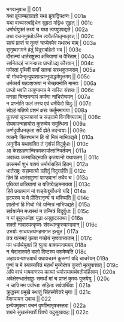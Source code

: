 भगवानुवाच ||	001    
यथा ब्रूयान्महाप्राज्ञो यथा ब्रूयाद्विचक्षणः |	001a  
यथा वाच्यस्त्वद्विधेन सुहृदा मद्विधः सुहृत् ||	001c  
धर्मार्थयुक्तं तथ्यं च यथा त्वय्युपपद्यते |	002a  
तथा वचनमुक्तोऽस्मि त्वयैतत्पितृमातृवत् ||	002c  
सत्यं प्राप्तं च युक्तं चाप्येवमेव यथात्थ माम् |	003a  
शृणुष्वागमने हेतुं विदुरावहितो भव ||	003c  
दौरात्म्यं धार्तराष्ट्रस्य क्षत्रियाणां च वैरिताम् |	004a  
सर्वमेतदहं जानन्क्षत्तः प्राप्तोऽद्य कौरवान् ||	004c  
पर्यस्तां पृथिवीं सर्वां साश्वां सरथकुञ्जराम् |	005a  
यो मोचयेन्मृत्युपाशात्प्राप्नुयाद्धर्ममुत्तमम् ||	005c  
धर्मकार्यं यतञ्शक्त्या न चेच्छक्नोति मानवः |	006a  
प्राप्तो भवति तत्पुण्यमत्र मे नास्ति संशयः ||	006c  
मनसा चिन्तयन्पापं कर्मणा नाभिरोचयन् |	007a  
न प्राप्नोति फलं तस्य एवं धर्मविदो विदुः ||	007c  
सोऽहं यतिष्ये प्रशमं क्षत्तः कर्तुममायया |	008a  
कुरूणां सृञ्जयानां च सङ्ग्रामे विनशिष्यताम् ||	008c  
सेयमापन्महाघोरा कुरुष्वेव समुत्थिता |	009a  
कर्णदुर्योधनकृता सर्वे ह्येते तदन्वयाः ||	009c  
व्यसनैः क्लिश्यमानं हि यो मित्रं नाभिपद्यते |	010a  
अनुनीय यथाशक्ति तं नृशंसं विदुर्बुधाः ||	010c  
आ केशग्रहणान्मित्रमकार्यात्संनिवर्तयन् |	011a  
अवाच्यः कस्यचिद्भवति कृतयत्नो यथाबलम् ||	011c  
तत्समर्थं शुभं वाक्यं धर्मार्थसहितं हितम् |	012a  
धार्तराष्ट्रः सहामात्यो ग्रहीतुं विदुरार्हति ||	012c  
हितं हि धार्तराष्ट्राणां पाण्डवानां तथैव च |	013a  
पृथिव्यां क्षत्रियाणां च यतिष्येऽहममायया ||	013c  
हिते प्रयतमानं मां शङ्केद्दुर्योधनो यदि |	014a  
हृदयस्य च मे प्रीतिरानृण्यं च भविष्यति ||	014c  
ज्ञातीनां हि मिथो भेदे यन्मित्रं नाभिपद्यते |	015a  
सर्वयत्नेन मध्यस्थं न तन्मित्रं विदुर्बुधाः ||	015c  
न मां ब्रूयुरधर्मज्ञा मूढा असुहृदस्तथा |	016a  
शक्तो नावारयत्कृष्णः संरब्धान्कुरुपाण्डवान् ||	016c  
उभयोः साधयन्नर्थमहमागत इत्युत |	017a  
तत्र यत्नमहं कृत्वा गच्छेयं नृष्ववाच्यताम् ||	017c  
मम धर्मार्थयुक्तं हि श्रुत्वा वाक्यमनामयम्	018a  
न चेदादास्यते बालो दिष्टस्य वशमेष्यति	018c  
अहापयन्पाण्डवार्थं यथावच्छमं कुरूणां यदि चाचरेयम्	019a  
पुण्यं च मे स्याच्चरितं महार्थं मुच्येरंश्च कुरवो मृत्युपाशात् |	019c  
अपि वाचं भाषमाणस्य काव्यां धर्मारामामर्थवतीमहिंस्राम् |	020a  
अवेक्षेरन्धार्तराष्ट्राः समर्थां मां च प्राप्तं कुरवः पूजयेयुः |	020c  
न चापि मम पर्याप्ताः सहिताः सर्वपार्थिवाः |	021a  
क्रुद्धस्य प्रमुखे स्थातुं सिंहस्येवेतरे मृगाः ||	021c  
वैशम्पायन उवाच ||	022    
इत्येवमुक्त्वा वचनं वृष्णीनामृषभस्तदा |	022a  
शयने सुखसंस्पर्शे शिश्ये यदुसुखावहः ||	022c  
